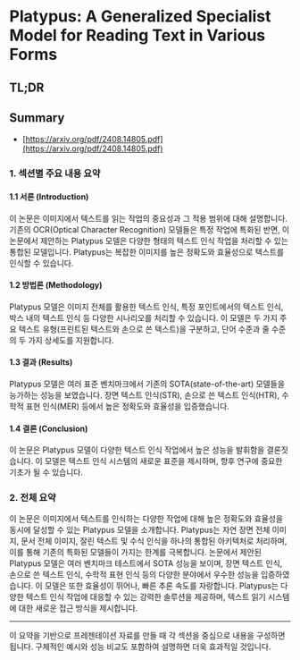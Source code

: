 # Platypus: A Generalized Specialist Model for Reading Text in Various Forms
## TL;DR
## Summary
- [https://arxiv.org/pdf/2408.14805.pdf](https://arxiv.org/pdf/2408.14805.pdf)

### 1. 섹션별 주요 내용 요약

#### 1.1 서론 (Introduction)
이 논문은 이미지에서 텍스트를 읽는 작업의 중요성과 그 적용 범위에 대해 설명합니다. 기존의 OCR(Optical Character Recognition) 모델들은 특정 작업에 특화된 반면, 이 논문에서 제안하는 Platypus 모델은 다양한 형태의 텍스트 인식 작업을 처리할 수 있는 통합된 모델입니다. Platypus는 복잡한 이미지를 높은 정확도와 효율성으로 텍스트를 인식할 수 있습니다.

#### 1.2 방법론 (Methodology)
Platypus 모델은 이미지 전체를 활용한 텍스트 인식, 특정 포인트에서의 텍스트 인식, 박스 내의 텍스트 인식 등 다양한 시나리오를 처리할 수 있습니다. 이 모델은 두 가지 주요 텍스트 유형(프린트된 텍스트와 손으로 쓴 텍스트)을 구분하고, 단어 수준과 줄 수준의 두 가지 상세도를 지원합니다.

#### 1.3 결과 (Results)
Platypus 모델은 여러 표준 벤치마크에서 기존의 SOTA(state-of-the-art) 모델들을 능가하는 성능을 보였습니다. 장면 텍스트 인식(STR), 손으로 쓴 텍스트 인식(HTR), 수학적 표현 인식(MER) 등에서 높은 정확도와 효율성을 입증했습니다.

#### 1.4 결론 (Conclusion)
이 논문은 Platypus 모델이 다양한 텍스트 인식 작업에서 높은 성능을 발휘함을 결론짓습니다. 이 모델은 텍스트 인식 시스템의 새로운 표준을 제시하며, 향후 연구에 중요한 기초가 될 수 있습니다.

### 2. 전체 요약
이 논문은 이미지에서 텍스트를 인식하는 다양한 작업에 대해 높은 정확도와 효율성을 동시에 달성할 수 있는 Platypus 모델을 소개합니다. Platypus는 자연 장면 전체 이미지, 문서 전체 이미지, 잘린 텍스트 및 수식 인식을 하나의 통합된 아키텍처로 처리하며, 이를 통해 기존의 특화된 모델들이 가지는 한계를 극복합니다. 논문에서 제안된 Platypus 모델은 여러 벤치마크 테스트에서 SOTA 성능을 보이며, 장면 텍스트 인식, 손으로 쓴 텍스트 인식, 수학적 표현 인식 등의 다양한 분야에서 우수한 성능을 입증하였습니다. 이 모델은 또한 효율성이 뛰어나, 빠른 추론 속도를 자랑합니다. Platypus는 다양한 텍스트 인식 작업에 대응할 수 있는 강력한 솔루션을 제공하며, 텍스트 읽기 시스템에 대한 새로운 접근 방식을 제시합니다.

---

이 요약을 기반으로 프레젠테이션 자료를 만들 때 각 섹션을 중심으로 내용을 구성하면 됩니다. 구체적인 예시와 성능 비교도 포함하여 설명하면 더욱 효과적일 것입니다.